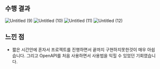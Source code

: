 ## 수행 결과

![Untitled (9)](https://github.com/se6in/busansubway/assets/116144890/acec2c6a-cf2d-4ee7-b7c6-87f8895f1255)
![Untitled (10)](https://github.com/se6in/busansubway/assets/116144890/fa081369-b8d8-4f77-a829-963bb32eca31)
![Untitled (11)](https://github.com/se6in/busansubway/assets/116144890/44273bdf-5aad-47f1-9bd9-a9c70d1b0365)
![Untitled (12)](https://github.com/se6in/busansubway/assets/116144890/aca767a6-3803-4b58-8c09-b84717688eae)

## 느낀 점

- 짧은 시간안에 혼자서 프로젝트를 진행하면서 끝까지 구현하지못한것이 매우 아쉽습니다. 그리고 OpenAPI를 처음 사용하면서 사용법을 익힐 수 있었던 기회였습니다.

